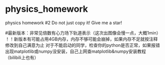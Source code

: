 # physics_homework
physics homework #2
Do not just copy it!
Give me a star!

#最新版本：非常见倍数有心力场下轨道表示（这次出图像会慢一点，大概1min）
！！新版本有可能占用4GB内存，内存不够可能会崩掉，如果内存不足就按注释修改到自己满意为止
对于不能启动的同学，检查你的python是否正常，如果报错出现matplotlib或numpy没安装，自己上网查matplotlib&numpy安装教程（bilibili上也有）
